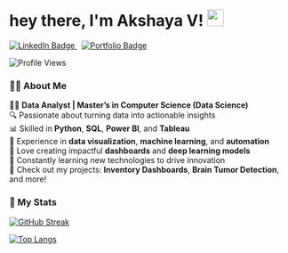 <h1>
  hey there, I'm Akshaya V! 
  <img src="https://media.giphy.com/media/hvRJCLFzcasrR4ia7z/giphy.gif" width="30px"/>
</h1>

<div id="badges">
  <a href="https://www.linkedin.com/in/akshayavinod/">
    <img src="https://img.shields.io/badge/LinkedIn-blue?style=for-the-badge&logo=linkedin&logoColor=white" alt="LinkedIn Badge"/>
  </a>
  &nbsp
  <a href="https://akshayav222.github.io/">
    <img src="https://img.shields.io/badge/Portfolio-blue?style=for-the-badge&logo=portfolio&logoColor=white" alt="Portfolio Badge"/>
  </a>
</div>

![Profile Views](https://komarev.com/ghpvc/?username=akshayav222&color=blue)



### 👩‍💻 About Me
👩‍💻 **Data Analyst | Master’s in Computer Science (Data Science)**  
🔍 Passionate about turning data into actionable insights  
📊 Skilled in **Python**, **SQL**, **Power BI**, and **Tableau**  
💼 Experience in **data visualization**, **machine learning**, and **automation**  
🚀 Love creating impactful **dashboards** and **deep learning models**  
🌱 Constantly learning new technologies to drive innovation  
📂 Check out my projects: **Inventory Dashboards**, **Brain Tumor Detection**, and more!



### 🌟 My Stats

[![GitHub Streak](http://github-readme-streak-stats.herokuapp.com?user=akshayav222&theme=dark&background=000000)](https://git.io/streak-stats)

[![Top Langs](https://github-readme-stats.vercel.app/api/top-langs/?username=akshayav222&layout=compact&theme=vision-friendly-dark)](https://github.com/anuraghazra/github-readme-stats)





